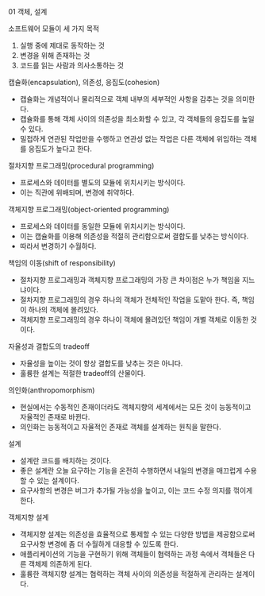 01 객체, 설계

소프트웨어 모듈이 세 가지 목적
1. 실행 중에 제대로 동작하는 것
2. 변경을 위해 존재하는 것
3. 코드를 읽는 사람과 의사소통하는 것


캡슐화(encapsulation), 의존성, 응집도(cohesion)
- 캡슐화는 개념적이나 물리적으로 객체 내부의 세부적인 사항을 감추는 것을 의미한다.
- 캡슐화를 통해 객체 사이의 의존성을 최소화할 수 있고, 각 객체들의 응집도를 높일 수 있다.
- 밀접하게 연관된 작업만을 수행하고 연관성 없는 작업은 다른 객체에 위임하는 객체를 응집도가 높다고 한다.


절차지향 프로그래밍(procedural programming)
- 프로세스와 데이터를 별도의 모듈에 위치시키는 방식이다.
- 이는 직관에 위배되며, 변경에 취약하다.


객체지향 프로그래밍(object-oriented programming)
- 프로세스와 데이터를 동일한 모듈에 위치시키는 방식이다.
- 이는 캡슐화를 이용해 의존성을 적절히 관리함으로써 결합도를 낮추는 방식이다.
- 따라서 변경하기 수월하다.


책임의 이동(shift of responsibility)
- 절차지향 프로그래밍과 객체지향 프로그래밍의 가장 큰 차이점은 누가 책임을 지느냐이다.
- 절차지향 프로그래밍의 경우 하나의 객체가 전체적인 작업을 도맡아 한다. 즉, 책임이 하나의 객체에 몰려있다.
- 객체지향 프로그래밍의 경우 하나이 객체에 몰려있던 책임이 개별 객체로 이동한 것이다.


자율성과 결합도의 tradeoff
- 자율성을 높이는 것이 항상 결합도를 낮추는 것은 아니다. 
- 훌륭한 설계는 적절한 tradeoff의 산물이다.


의인화(anthropomorphism)
- 현실에서는 수동적인 존재이더라도 객체지향의 세계에서는 모든 것이 능동적이고 자율적인 존재로 바뀐다.
- 의인화는 능동적이고 자율적인 존재로 객체를 설계하는 원칙을 말한다.


설계
- 설계란 코드를 배치하는 것이다.
- 좋은 설계란 오늘 요구하는 기능을 온전히 수행하면서 내일의 변경을 매끄럽게 수용할 수 있는 설계이다.
- 요구사항의 변경은 버그가 추가될 가능성을 높이고, 이는 코드 수정 의지를 꺾이게 한다.


객체지향 설계
- 객체지향 설계는 의존성을 효율적으로 통제할 수 있는 다양한 방법을 제공함으로써 요구사항 변경에 좀 더 수월하게 대응할 수 있도록 한다.
- 애플리케이션의 기능을 구현하기 위해 객체들이 협력하는 과정 속에서 객체들은 다른 객체제 의존하게 된다.
- 훌륭한 객체지향 설계는 협력하는 객체 사이의 의존성을 적절하게 관리하는 설계이다.